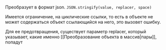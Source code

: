 Преобразует в формат json. `JSON.stringify(value, replacer, space)`

Имеется ограничение, на циклические ссылки, то есть в объекте не может содержаться объект ссылающийся на него, это вызовет ошибку.

Для ее предотвращения, существует параметр replacer, который указывает, какие именно [[Преобразование объекта в массив|пары]], попадут 